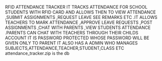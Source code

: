 RFID ATTENDANCE TRACKER 
IT TRACKS ATTENDANCE FOR SCHOOL STUDENTS WITH RFID CARD AND ALLOWS THEN TO VIEW ATTENDANCE ,SUBMIT ASSIGNMENTS ,REQUEST LEAVE SEE REMARKS ETC .IT ALLOWS TEACHERS TO MARK ATTENDANCE ,APPROVE LEAVE REQUESTS ,POST ASSIGNMENTS ,CHAT WITH PARENTS ,VIEW STUDENTS ATTENDANCE .PARENTS CAN CHAT WITH TEACHERS THROUGH THEIR CHILDS ACCOUNT IT IS PASSWORD PROTECTED WHOSE PASSWORD WILL BE GIVEN ONLY TO PARENT IT ALSO HAS A ADMIN WHO MANAGES SUBJECTS,ATTENDANCE,TEACHER,STUDENT,CLASS ETC
attendance_tracker.zip is the db
